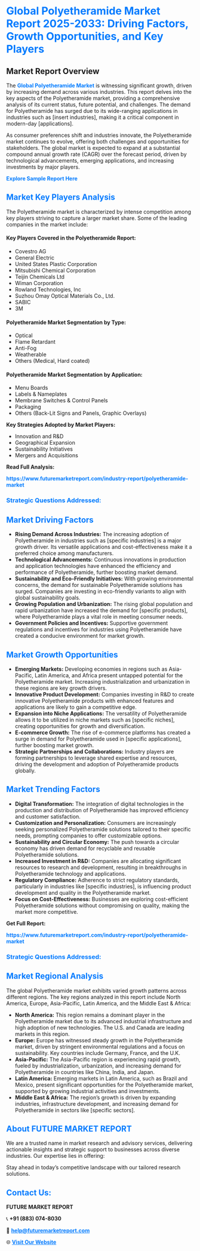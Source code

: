 <h1 style="color: #007BFF;">Global Polyetheramide Market Report 2025-2033: Driving Factors, Growth Opportunities, and Key Players</h1>

<section id="overview">
<h2>Market Report Overview</h2>
<p>The <a href="https://www.futuremarketreport.com/industry-report/polyetheramide-market" style="color: #007BFF; text-decoration: none;"><strong>Global Polyetheramide Market</strong></a> is witnessing significant growth, driven by increasing demand across various industries. This report delves into the key aspects of the Polyetheramide market, providing a comprehensive analysis of its current status, future potential, and challenges. The demand for Polyetheramide has surged due to its wide-ranging applications in industries such as [insert industries], making it a critical component in modern-day [applications].</p>
<p>As consumer preferences shift and industries innovate, the Polyetheramide market continues to evolve, offering both challenges and opportunities for stakeholders. The global market is expected to expand at a substantial compound annual growth rate (CAGR) over the forecast period, driven by technological advancements, emerging applications, and increasing investments by major players.</p>
</section>

<section id="overview">
<p><a href="https://www.futuremarketreport.com/request-sample/reportId=35424" style="color: #007BFF; text-decoration: none;"><strong>Explore Sample Report Here</strong></a></p>
</section>

<section id="key-players">
<h2 style="color: #007BFF;">Market Key Players Analysis</h2>
<p>The Polyetheramide market is characterized by intense competition among key players striving to capture a larger market share. Some of the leading companies in the market include:</p>
<h4>Key Players Covered in the Polyetheramide Report:</h4>
<ul><li>Covestro AG</li><li>General Electric</li><li>United States Plastic Corporation</li><li>Mitsubishi Chemical Corporation</li><li>Teijin Chemicals Ltd</li><li>Wiman Corporation</li><li>Rowland Technologies, Inc</li><li>Suzhou Omay Optical Materials Co., Ltd.</li><li>SABIC</li><li>3M</li></ul>
<h4>Polyetheramide Market Segmentation by Type:</h4>
<ul><li>Optical</li><li>Flame Retardant</li><li>Anti-Fog</li><li>Weatherable</li><li>Others (Medical, Hard coated)</li></ul>

<h4>Polyetheramide Market Segmentation by Application:</h4>
<ul><li>Menu Boards</li><li>Labels &amp; Nameplates</li><li>Membrane Switches &amp; Control Panels</li><li>Packaging</li><li>Others (Back-Lit Signs and Panels, Graphic Overlays)</li></ul>
<p><strong>Key Strategies Adopted by Market Players:</strong></p>
<ul>
<li>Innovation and R&D</li>
<li>Geographical Expansion</li>
<li>Sustainability Initiatives</li>
<li>Mergers and Acquisitions</li>
</ul>
</section>

<section>
<p><strong>Read Full Analysis: </strong></p><a href="https://www.futuremarketreport.com/industry-report/polyetheramide-market" style="color: #007BFF; text-decoration: none;"><strong>https://www.futuremarketreport.com/industry-report/polyetheramide-market</strong></a>
<h3 style="color: #007BFF;">Strategic Questions Addressed:</h3>
</section>

<section id="driving-factors">
<h2 style="color: #007BFF;">Market Driving Factors</h2>
<ul>
<li><strong>Rising Demand Across Industries:</strong> The increasing adoption of Polyetheramide in industries such as [specific industries] is a major growth driver. Its versatile applications and cost-effectiveness make it a preferred choice among manufacturers.</li>
<li><strong>Technological Advancements:</strong> Continuous innovations in production and application technologies have enhanced the efficiency and performance of Polyetheramide, further boosting market demand.</li>
<li><strong>Sustainability and Eco-Friendly Initiatives:</strong> With growing environmental concerns, the demand for sustainable Polyetheramide solutions has surged. Companies are investing in eco-friendly variants to align with global sustainability goals.</li>
<li><strong>Growing Population and Urbanization:</strong> The rising global population and rapid urbanization have increased the demand for [specific products], where Polyetheramide plays a vital role in meeting consumer needs.</li>
<li><strong>Government Policies and Incentives:</strong> Supportive government regulations and incentives for industries using Polyetheramide have created a conducive environment for market growth.</li>
</ul>
</section>

<section id="growth-opportunities">
<h2 style="color: #007BFF;">Market Growth Opportunities</h2>
<ul>
<li><strong>Emerging Markets:</strong> Developing economies in regions such as Asia-Pacific, Latin America, and Africa present untapped potential for the Polyetheramide market. Increasing industrialization and urbanization in these regions are key growth drivers.</li>
<li><strong>Innovative Product Development:</strong> Companies investing in R&D to create innovative Polyetheramide products with enhanced features and applications are likely to gain a competitive edge.</li>
<li><strong>Expansion into Niche Applications:</strong> The versatility of Polyetheramide allows it to be utilized in niche markets such as [specific niches], creating opportunities for growth and diversification.</li>
<li><strong>E-commerce Growth:</strong> The rise of e-commerce platforms has created a surge in demand for Polyetheramide used in [specific applications], further boosting market growth.</li>
<li><strong>Strategic Partnerships and Collaborations:</strong> Industry players are forming partnerships to leverage shared expertise and resources, driving the development and adoption of Polyetheramide products globally.</li>
</ul>
</section>

<section id="trending-factors">
<h2 style="color: #007BFF;">Market Trending Factors</h2>
<ul>
<li><strong>Digital Transformation:</strong> The integration of digital technologies in the production and distribution of Polyetheramide has improved efficiency and customer satisfaction.</li>
<li><strong>Customization and Personalization:</strong> Consumers are increasingly seeking personalized Polyetheramide solutions tailored to their specific needs, prompting companies to offer customizable options.</li>
<li><strong>Sustainability and Circular Economy:</strong> The push towards a circular economy has driven demand for recyclable and reusable Polyetheramide solutions.</li>
<li><strong>Increased Investment in R&D:</strong> Companies are allocating significant resources to research and development, resulting in breakthroughs in Polyetheramide technology and applications.</li>
<li><strong>Regulatory Compliance:</strong> Adherence to strict regulatory standards, particularly in industries like [specific industries], is influencing product development and quality in the Polyetheramide market.</li>
<li><strong>Focus on Cost-Effectiveness:</strong> Businesses are exploring cost-efficient Polyetheramide solutions without compromising on quality, making the market more competitive.</li>
</ul>
</section>

<section>
<p><strong>Get Full Report: </strong></p><a href="https://www.futuremarketreport.com/industry-report/polyetheramide-market" style="color: #007BFF; text-decoration: none;"><strong>https://www.futuremarketreport.com/industry-report/polyetheramide-market</strong></a>
<h3 style="color: #007BFF;">Strategic Questions Addressed:</h3>
</section>


<section id="regional-analysis">
<h2 style="color: #007BFF;">Market Regional Analysis</h2>
<p>The global Polyetheramide market exhibits varied growth patterns across different regions. The key regions analyzed in this report include North America, Europe, Asia-Pacific, Latin America, and the Middle East & Africa:</p>
<ul>
<li><strong>North America:</strong> This region remains a dominant player in the Polyetheramide market due to its advanced industrial infrastructure and high adoption of new technologies. The U.S. and Canada are leading markets in this region.</li>
<li><strong>Europe:</strong> Europe has witnessed steady growth in the Polyetheramide market, driven by stringent environmental regulations and a focus on sustainability. Key countries include Germany, France, and the U.K.</li>
<li><strong>Asia-Pacific:</strong> The Asia-Pacific region is experiencing rapid growth, fueled by industrialization, urbanization, and increasing demand for Polyetheramide in countries like China, India, and Japan.</li>
<li><strong>Latin America:</strong> Emerging markets in Latin America, such as Brazil and Mexico, present significant opportunities for the Polyetheramide market, supported by growing industrial activities and investments.</li>
<li><strong>Middle East & Africa:</strong> The region’s growth is driven by expanding industries, infrastructure development, and increasing demand for Polyetheramide in sectors like [specific sectors].</li>
</ul>
</section>

<footer>
<h2 style="color: #007BFF;">About FUTURE MARKET REPORT</h2>
<p>We are a trusted name in market research and advisory services, delivering actionable insights and strategic support to businesses across diverse industries. Our expertise lies in offering:</p>

<p>Stay ahead in today’s competitive landscape with our tailored research solutions.</p>

<h2 style="color: #007BFF;">Contact Us:</h2>
<p><strong>FUTURE MARKET REPORT</strong></p>
<p>📞 <strong>+91 (883) 074-8030</strong></p>
<p>📧 <strong><a href="mailto:help@futuremarketreport.com" style="color: #007BFF;">help@futuremarketreport.com</a></strong></p>
<p>🌐 <strong><a href="https://www.futuremarketreport.com/" style="color: #007BFF;">Visit Our Website</a></strong></p>
</footer>